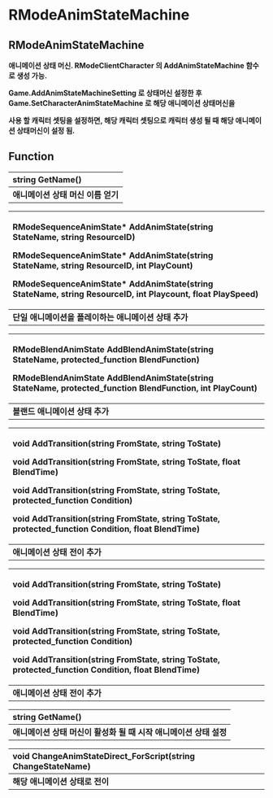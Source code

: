 # RModeAnimStateMachine

## **RModeAnimStateMachine**

**애니메이션 상태 머신. RModeClientCharacter 의 AddAnimStateMachine 함수로 생성 가능.**

**Game.AddAnimStateMachineSetting 로 상태머신 설정한 후 Game.SetCharacterAnimStateMachine 로 해당 애니메이션 상태머신을**

**사용 할 캐릭터 셋팅을 설정하면, 해당 캐릭터 셋팅으로 캐릭터 생성 될 때 해당 애니메이션 상태머신이 설정 됨.**

## **Function**

| **string GetName\(\)** |
| :--- |
| **애니메이션 상태 머신 이름 얻기** |

<table>
  <thead>
    <tr>
      <th style="text-align:left">
        <p><b>RModeSequenceAnimState* AddAnimState(string StateName, string ResourceID)</b>
        </p>
        <p><b>RModeSequenceAnimState* AddAnimState(string StateName, string ResourceID, int PlayCount)</b>
        </p>
        <p><b>RModeSequenceAnimState* AddAnimState(string StateName, string ResourceID, int Playcount, float PlaySpeed)</b>
        </p>
      </th>
    </tr> 
  </thead>
  <tbody>
    <tr><td style="text-align:left"><b>단일 애니메이션을 플레이하는 애니메이션 상태 추가</b></td></tr> 
  </tbody>
</table> 


<table>
  <thead>
    <tr>
      <th style="text-align:left">
        <p><b>RModeBlendAnimState AddBlendAnimState(string StateName, protected_function BlendFunction)</b>
        </p>
        <p><b>RModeBlendAnimState AddBlendAnimState(string StateName, protected_function BlendFunction, int PlayCount)</b>
        </p>
      </th>
    </tr>
  </thead>
  <tbody>
    <tbody>
      <tr><td style="text-align:left"><b>블랜드 애니메이션 상태 추가</b></td></tr> 
    </tbody>
</table> 
 
<table>
  <thead>
    <tr>
      <th style="text-align:left">
        <p><b>void AddTransition(string FromState, string ToState)</b>
        </p>
        <p><b>void AddTransition(string FromState, string ToState, float BlendTime)</b>
        </p>
        <p><b>void AddTransition(string FromState, string ToState, protected_function Condition)</b>
        </p>
        <p><b>void AddTransition(string FromState, string ToState, protected_function Condition, float BlendTime)</b>
        </p>
      </th>
    </tr>
  </thead>
  <tbody>
    <tr><td style="text-align:left"><b>애니메이션 상태 전이 추가</b></td></tr>
  </tbody>
</table>  

<table>
  <thead>
    <tr>
      <th style="text-align:left">
        <p><b>void AddTransition(string FromState, string ToState)</b>
        </p>
        <p><b>void AddTransition(string FromState, string ToState, float BlendTime)</b>
        </p>
        <p><b>void AddTransition(string FromState, string ToState, protected_function Condition)</b>
        </p>
        <p><b>void AddTransition(string FromState, string ToState, protected_function Condition, float BlendTime)</b>
        </p>
      </th>
    </tr>
  </thead>
  <tbody><tr><td style="text-align:left"><b>애니메이션 상태 전이 추가</b></td></tr></tbody>
</table> 

| **string GetName()** |
| :--- |
| **애니메이션 상태 머신이 활성화 될 때 시작 애니메이션 상태 설정** |

| **void ChangeAnimStateDirect\_ForScript\(string ChangeStateName\)** |
| :--- |
| **해당 애니메이션 상태로 전이** |

